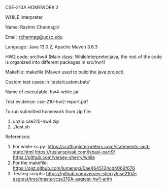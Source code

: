 CSE-210A  HOMEWORK 2


WHILE interpreter


Name: Rashmi Chennagiri


Email: rchennag@ucsc.edu


Language: Java 13.0.2, Apache Maven 3.6.3



HW2 code: src/hw4 (Main class: WhileInterpreter.java, the rest of the code is organized into different packages in src/hw4)


Makefile: makefile
(Maven used to build the java project)
 

Custom test cases in ‘tests/custom.bats’

Name of executable: hw4-while.jar

Test evidence: cse-210-hw2-report.pdf



To run submitted homework from zip file:
1. unzip cse210-hw4.zip
2. ./test.sh


References:
1. For while-ss.py:
https://craftinginterpreters.com/statements-and-state.html
https://ruslanspivak.com/lsbasi-part9/
https://github.com/versey-sherry/while
2. For the makefile: 
    https://gist.github.com/lumengxi/0ae4645124cd4066f676
3. Testing scripts: 
    https://github.com/versey-sherry/cse210A-asgtest/tree/master/cse210A-asgtest-hw1-arith
